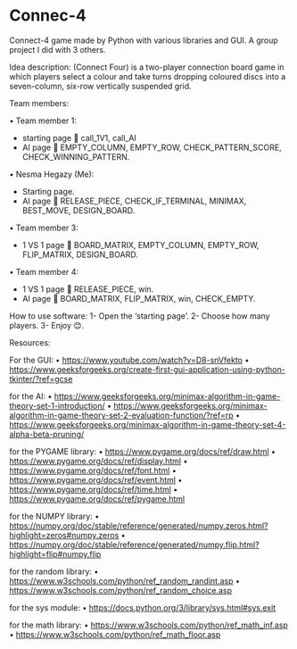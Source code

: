 # Connec-4
Connect-4 game made by Python with various libraries and GUI. A group project I did with 3 others.

Idea description: (Connect Four) is a two-player connection board game in which players select a colour and take turns dropping coloured discs into a seven-column, six-row vertically suspended grid.

Team members: 

•	Team member 1: 
-	starting page  call_1V1, call_AI
-	AI page   EMPTY_COLUMN, EMPTY_ROW, CHECK_PATTERN_SCORE, CHECK_WINNING_PATTERN.

•	Nesma Hegazy (Me): 
-	Starting page.
-	AI page   RELEASE_PIECE, CHECK_IF_TERMINAL, MINIMAX, BEST_MOVE, DESIGN_BOARD.

•	Team member 3: 
-	1 VS 1 page  BOARD_MATRIX, EMPTY_COLUMN, EMPTY_ROW, FLIP_MATRIX, DESIGN_BOARD.

•	Team member 4:
- 1 VS 1 page  RELEASE_PIECE, win.
- AI page  BOARD_MATRIX, FLIP_MATRIX, win, CHECK_EMPTY.

How to use software: 
1-	Open the ‘starting page’.
2-	Choose how many players.
3-	Enjoy 😊.

Resources:

For the GUI:
•	https://www.youtube.com/watch?v=D8-snVfekto
•	https://www.geeksforgeeks.org/create-first-gui-application-using-python-tkinter/?ref=gcse

for the AI:
•	https://www.geeksforgeeks.org/minimax-algorithm-in-game-theory-set-1-introduction/
•	https://www.geeksforgeeks.org/minimax-algorithm-in-game-theory-set-2-evaluation-function/?ref=rp
•	https://www.geeksforgeeks.org/minimax-algorithm-in-game-theory-set-4-alpha-beta-pruning/

for the PYGAME library:
•	https://www.pygame.org/docs/ref/draw.html 
•	https://www.pygame.org/docs/ref/display.html
•	https://www.pygame.org/docs/ref/font.html
•	https://www.pygame.org/docs/ref/event.html
•	https://www.pygame.org/docs/ref/time.html
•	https://www.pygame.org/docs/ref/pygame.html

for the NUMPY library:
•	https://numpy.org/doc/stable/reference/generated/numpy.zeros.html?highlight=zeros#numpy.zeros
•	https://numpy.org/doc/stable/reference/generated/numpy.flip.html?highlight=flip#numpy.flip

for the random library:
•	https://www.w3schools.com/python/ref_random_randint.asp
•	https://www.w3schools.com/python/ref_random_choice.asp

for the sys module:
•	https://docs.python.org/3/library/sys.html#sys.exit

for the math library:
•	https://www.w3schools.com/python/ref_math_inf.asp
•	https://www.w3schools.com/python/ref_math_floor.asp


